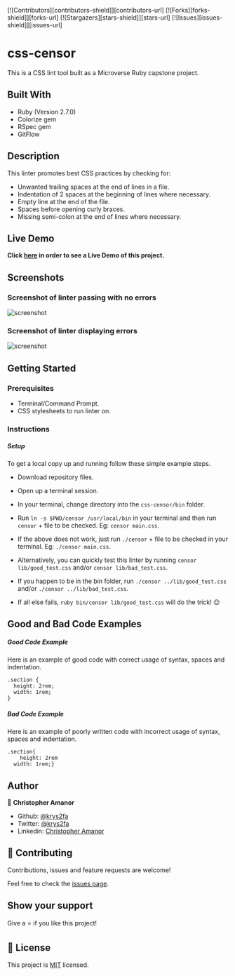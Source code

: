 [![Contributors][contributors-shield]][contributors-url]
[![Forks][forks-shield]][forks-url]
[![Stargazers][stars-shield]][stars-url]
[![Issues][issues-shield]][issues-url]

# css-censor
This is a CSS lint tool built as a Microverse Ruby capstone project.

## Built With
- Ruby (Version 2.7.0)
- Colorize gem
- RSpec gem
- GitFlow

## Description
This linter promotes best CSS practices by checking for:
  - Unwanted trailing spaces at the end of lines in a file.
  - Indentation of 2 spaces at the beginning of lines where necessary.
  - Empty line at the end of the file.
  - Spaces before opening curly braces.
  - Missing semi-colon at the end of lines where necessary.

## Live Demo
**Click [here](https://www.loom.com/share/e3549d092e1f4a51b0d6118888b10424) in order to see a Live Demo of this project.**

## Screenshots
### Screenshot of linter passing with no errors
![screenshot](./images/linter_successful_pass.png) 

### Screenshot of linter displaying errors
![screenshot](./images/linter_unsuccessful_pass.png)

## Getting Started

### Prerequisites
- Terminal/Command Prompt.
- CSS stylesheets to run linter on.

### Instructions
##### Setup
To get a local copy up and running follow these simple example steps.

- Download repository files.
- Open up a terminal session.
- In your terminal, change directory into the `css-censor/bin` folder.
- Run `ln -s $PWD/censor /usr/local/bin` in your terminal and then run `censor` + file to be checked. Eg: `censor main.css`.
- If the above does not work, just run `./censor` + file to be checked in your terminal. Eg: `./censor main.css`.

- Alternatively, you can quickly test this linter by running `censor lib/good_test.css` and/or `censor lib/bad_test.css`.
-  If you happen to be in the bin folder, run `./censor ../lib/good_test.css` and/or `./censor ../lib/bad_test.css`.

- If all else fails, `ruby bin/censor lib/good_test.css` will do the trick! 😉

## Good and Bad Code Examples
##### Good Code Example
Here is an example of good code with correct usage of syntax, spaces and indentation.
```
.section {
  height: 2rem;
  width: 1rem;
}
```

##### Bad Code Example
Here is an example of poorly written code with incorrect usage of syntax, spaces and indentation.
```
.section{
    height: 2rem
  width: 1rem;}
```

## Author

👤 **Christopher Amanor**

- Github: [@krys2fa](https://github.com/krys2fa)
- Twitter: [@krys2fa](https://twitter.com/krys2fa)
- Linkedin: [Christopher Amanor](https://www.linkedin.com/in/christopher-amanor/)


## 🤝 Contributing

Contributions, issues and feature requests are welcome!

Feel free to check the [issues page](issues/).

## Show your support

Give a ⭐️ if you like this project!

## 📝 License

This project is [MIT](lic.url) licensed.
